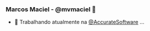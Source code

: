 ### Marcos Maciel - @mvmaciel 👋

- 🔭 Trabalhando atualmente na [@AccurateSoftware] ...

[@AccurateSoftware]: <https://accurate.com.br/>
<!--
**mvmaciel/mvmaciel** is a ✨ _special_ ✨ repository because its `README.md` (this file) appears on your GitHub profile.

Here are some ideas to get you started:

- 🔭 I’m currently working on ...
- 🌱 I’m currently learning ...
- 👯 I’m looking to collaborate on ...
- 🤔 I’m looking for help with ...
- 💬 Ask me about ...
- 📫 How to reach me: ...
- 😄 Pronouns: ...
- ⚡ Fun fact: ...
-->
